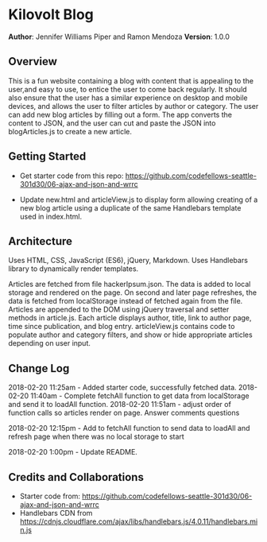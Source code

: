 # Kilovolt Blog

**Author**: Jennifer Williams Piper and Ramon Mendoza
**Version**: 1.0.0

## Overview
<!-- Provide a high level overview of what this application is and why you are building it, beyond the fact that it's an assignment for a Code Fellows 301 class. (i.e. What's your problem domain?) -->

This is a fun website containing a blog with content that is appealing to the user,and easy to use, to entice the user to come back regularly. It should also ensure that the user has a similar experience on desktop and mobile devices, and allows the user to filter articles by author or category.
The user can add new blog articles by filling out a form. The app converts the content to JSON, and the user can cut and paste the JSON into blogArticles.js to create a new article.

## Getting Started
<!-- What are the steps that a user must take in order to build this app on their own machine and get it running? -->
* Get starter code from this repo: https://github.com/codefellows-seattle-301d30/06-ajax-and-json-and-wrrc

* Update new.html and articleView.js to display form allowing creating of a new blog article using a duplicate of the same Handlebars template used in index.html.


## Architecture
<!-- Provide a detailed description of the application design. What technologies (languages, libraries, etc) you're using, and any other relevant design information. -->
Uses HTML, CSS, JavaScript (ES6), jQuery, Markdown.
Uses Handlebars library to dynamically render templates.

Articles are fetched from file hackerIpsum.json.  The data is added to local storage and rendered on the page. On second and later page refreshes, the data is fetched from localStorage instead of fetched again from the file. Articles are appended to the DOM using jQuery traversal and setter methods in article.js.  Each article displays author, title, link to author page, time since publication, and blog entry. articleView.js contains code to populate author and category filters, and show or hide appropriate articles depending on user input.

## Change Log
2018-02-20 11:25am - Added starter code, successfully fetched data.
2018-02-20 11:40am - Complete fetchAll function to get data from localStorage and send it to loadAll function.
2018-02-20 11:51am - adjust order of function calls so articles render on page. Answer comments questions

2018-02-20 12:15pm -  Add to fetchAll function to send data to loadAll and refresh page when there was no local storage to start

2018-02-20 1:00pm - Update README.



## Credits and Collaborations

* Starter code from: https://github.com/codefellows-seattle-301d30/06-ajax-and-json-and-wrrc
* Handlebars CDN from https://cdnjs.cloudflare.com/ajax/libs/handlebars.js/4.0.11/handlebars.min.js
